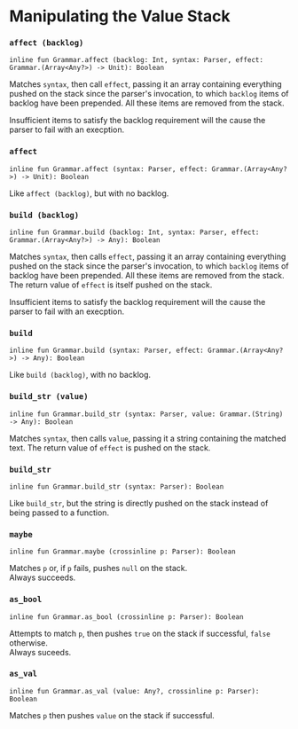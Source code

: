 # Manipulating the Value Stack

### `affect (backlog)`

    inline fun Grammar.affect (backlog: Int, syntax: Parser, effect: Grammar.(Array<Any?>) -> Unit): Boolean

Matches `syntax`, then call `effect`, passing it an array containing everything pushed on the stack
since the parser's invocation, to which `backlog` items of backlog have been prepended. All these
items are removed from the stack.

Insufficient items to satisfy the backlog requirement will the cause the parser to fail with an
execption.

### `affect`

    inline fun Grammar.affect (syntax: Parser, effect: Grammar.(Array<Any?>) -> Unit): Boolean

Like `affect (backlog)`, but with no backlog.

### `build (backlog)`

    inline fun Grammar.build (backlog: Int, syntax: Parser, effect: Grammar.(Array<Any?>) -> Any): Boolean

Matches `syntax`, then calls `effect`, passing it an array containing everything pushed on the stack
since the parser's invocation, to which `backlog` items of backlog have been prepended. All these
items are removed from the stack. The return value of `effect` is itself pushed on the stack.

Insufficient items to satisfy the backlog requirement will the cause the parser to fail with an
execption.

### `build`

    inline fun Grammar.build (syntax: Parser, effect: Grammar.(Array<Any?>) -> Any): Boolean

Like `build (backlog)`, with no backlog.

### `build_str (value)`

    inline fun Grammar.build_str (syntax: Parser, value: Grammar.(String) -> Any): Boolean

Matches `syntax`, then calls `value`, passing it a string containing the matched text.
The return value of `effect` is pushed on the stack.

### `build_str`

    inline fun Grammar.build_str (syntax: Parser): Boolean

Like `build_str`, but the string is directly pushed on the stack
instead of being passed to a function.

### `maybe`

    inline fun Grammar.maybe (crossinline p: Parser): Boolean

Matches `p` or, if `p` fails, pushes `null` on the stack.  
Always succeeds.

### `as_bool`

    inline fun Grammar.as_bool (crossinline p: Parser): Boolean

Attempts to match `p`, then pushes `true` on the stack if successful, `false` otherwise.  
Always suceeds.

### `as_val`

    inline fun Grammar.as_val (value: Any?, crossinline p: Parser): Boolean

Matches `p` then pushes `value` on the stack if successful.